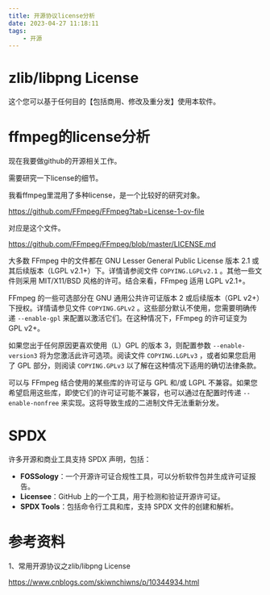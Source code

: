```yaml
---
title: 开源协议license分析
date: 2023-04-27 11:18:11
tags:
	- 开源
---
```




# zlib/libpng License

这个您可以基于任何目的【包括商用、修改及重分发】使用本软件。

# ffmpeg的license分析

现在我要做github的开源相关工作。

需要研究一下license的细节。

我看ffmpeg里混用了多种license，是一个比较好的研究对象。

https://github.com/FFmpeg/FFmpeg?tab=License-1-ov-file

对应是这个文件。

https://github.com/FFmpeg/FFmpeg/blob/master/LICENSE.md

大多数 FFmpeg 中的文件都在 GNU Lesser General Public License 版本 2.1 或其后续版本（LGPL v2.1+）下。详情请参阅文件 `COPYING.LGPLv2.1` 。其他一些文件则采用 MIT/X11/BSD 风格的许可。结合来看，FFmpeg 适用 LGPL v2.1+。

FFmpeg 的一些可选部分在 GNU 通用公共许可证版本 2 或后续版本（GPL v2+）下授权。详情请参见文件 `COPYING.GPLv2` 。这些部分默认不使用，您需要明确传递 `--enable-gpl` 来配置以激活它们。在这种情况下，FFmpeg 的许可证变为 GPL v2+。

如果您出于任何原因更喜欢使用（L）GPL 的版本 3，则配置参数 `--enable-version3` 将为您激活此许可选项。阅读文件 `COPYING.LGPLv3` ，或者如果您启用了 GPL 部分，则阅读 `COPYING.GPLv3` 以了解在这种情况下适用的确切法律条款。

可以与 FFmpeg 结合使用的某些库的许可证与 GPL 和/或 LGPL 不兼容。如果您希望启用这些库，即使它们的许可证可能不兼容，也可以通过在配置时传递 `--enable-nonfree` 来实现。这将导致生成的二进制文件无法重新分发。

# SPDX

许多开源和商业工具支持 SPDX 声明，包括：

- **FOSSology**：一个开源许可证合规性工具，可以分析软件包并生成许可证报告。
- **Licensee**：GitHub 上的一个工具，用于检测和验证开源许可证。
- **SPDX Tools**：包括命令行工具和库，支持 SPDX 文件的创建和解析。



# 参考资料

1、常用开源协议之zlib/libpng License

https://www.cnblogs.com/skiwnchiwns/p/10344934.html